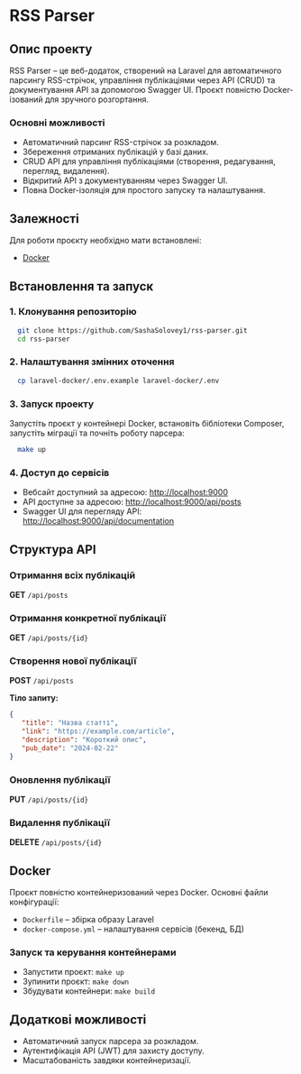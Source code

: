 # RSS Parser

## Опис проекту

RSS Parser – це веб-додаток, створений на Laravel для автоматичного парсингу RSS-стрічок, управління публікаціями через API (CRUD) та документування API за допомогою Swagger UI. Проєкт повністю Docker-ізований для зручного розгортання.

### Основні можливості
- Автоматичний парсинг RSS-стрічок за розкладом.
- Збереження отриманих публікацій у базі даних.
- CRUD API для управління публікаціями (створення, редагування, перегляд, видалення).
- Відкритий API з документуванням через Swagger UI.
- Повна Docker-ізоляція для простого запуску та налаштування.

## Залежності

Для роботи проєкту необхідно мати встановлені:
- [Docker](https://docs.docker.com/get-docker/)



## Встановлення та запуск

### 1. Клонування репозиторію

```sh
  git clone https://github.com/SashaSolovey1/rss-parser.git
  cd rss-parser
```

### 2. Налаштування змінних оточення

```sh
  cp laravel-docker/.env.example laravel-docker/.env
```
### 3. Запуск проекту

Запустіть проєкт у контейнері Docker, встановіть бібліотеки Composer, запустіть міграції та почніть роботу парсера:

```sh
  make up
```

### 4. Доступ до сервісів

- Вебсайт доступний за адресою: [http://localhost:9000](http://localhost:9000)
- API доступне за адресою: [http://localhost:9000/api/posts](http://localhost:9000/api/posts)
- Swagger UI для перегляду API: [http://localhost:9000/api/documentation](http://localhost:9000/api/documentation)

## Структура API

### Отримання всіх публікацій
**GET** `/api/posts`

### Отримання конкретної публікації
**GET** `/api/posts/{id}`

### Створення нової публікації
**POST** `/api/posts`

**Тіло запиту:**
```json
{
   "title": "Назва статті",
   "link": "https://example.com/article",
   "description": "Короткий опис",
   "pub_date": "2024-02-22"
}
```

### Оновлення публікації
**PUT** `/api/posts/{id}`

### Видалення публікації
**DELETE** `/api/posts/{id}`

## Docker

Проєкт повністю контейнеризований через Docker. Основні файли конфігурації:
- `Dockerfile` – збірка образу Laravel
- `docker-compose.yml` – налаштування сервісів (бекенд, БД)

### Запуск та керування контейнерами

- Запустити проєкт: `make up`
- Зупинити проєкт: `make down`
- Збудувати контейнери: `make build`

## Додаткові можливості

- Автоматичний запуск парсера за розкладом.
- Аутентифікація API (JWT) для захисту доступу.
- Масштабованість завдяки контейнеризації.


